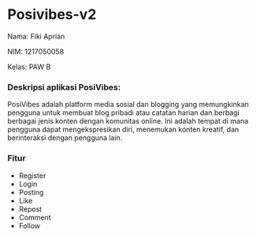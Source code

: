 # Posivibes-v2

Nama: Fiki Aprian

NIM: 1217050058

Kelas: PAW B

### Deskripsi aplikasi PosiVibes:

PosiVibes adalah platform media sosial dan blogging yang memungkinkan pengguna untuk membuat
blog pribadi atau catatan harian dan berbagi berbagai jenis konten dengan komunitas online. Ini adalah
tempat di mana pengguna dapat mengekspresikan diri, menemukan konten kreatif, dan berinteraksi
dengan pengguna lain.

### Fitur

- Register
- Login
- Posting
- Like
- Repost
- Comment
- Follow
